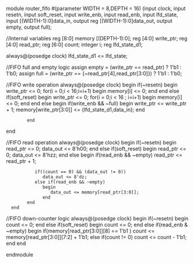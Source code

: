 module router_fifo #(parameter WIDTH = 8,DEPTH = 16)
                    (input clock,
                     input resetn,
                     input soft_reset,
                     input write_enb,
                     input read_enb,
                     input lfd_state,
                     input [(WIDTH-1):0]data_in,
                     output reg [(WIDTH-1):0]data_out,
                     output empty,
                     output full);


   //Internal variables
   reg [8:0] memory [(DEPTH-1):0];
   reg [4:0] write_ptr;
   reg [4:0] read_ptr;
   reg [6:0] count;
   integer i;
   reg lfd_state_d1;

   always@(posedge clock)
      lfd_state_d1 <= lfd_state;

   //FIFO full and empty logic
   assign empty = (write_ptr == read_ptr) ? 1'b1 : 1'b0;
   assign full  = (write_ptr == {~read_ptr[4],read_ptr[3:0]}) ? 1'b1 : 1'b0;



   //FIFO write operation
   always@(posedge clock)
      begin
if(~resetn)
            begin
               write_ptr <= 0;
               for(i = 0;i < 16;i=i+1)
                  begin
                     memory[i] <= 0;
                  end
            end
         else if(soft_reset)
            begin
               write_ptr <= 0;
               for(i = 0;i < 16 ; i=i+1)
                  begin
                     memory[i] <= 0;
                  end
            end
         else
            begin
               if(write_enb &&  ~full)
                  begin
                     write_ptr <= write_ptr + 1;
                     memory[write_ptr[3:0]] <= {lfd_state_d1,data_in};
                  end

            end

  end

   //FIFO read operation
   always@(posedge clock)
      begin
         if(~resetn)
            begin
               read_ptr  <= 0;
               data_out  <= 8'h00;
            end
         else if(soft_reset)
            begin
               read_ptr  <= 0;
               data_out  <= 8'hzz;
            end
         else
            begin
               if(read_enb && ~empty)
                  read_ptr <= read_ptr + 1;

               if((count == 0) && (data_out != 0))
                  data_out <= 8'dz;
               else if(read_enb && ~empty)
                  begin
                     data_out <= memory[read_ptr[3:0]];
                  end
            end
      end
 //FIFO down-counter logic
   always@(posedge clock)
      begin
         if(~resetn)
            begin
               count <= 0;
            end
         else if(soft_reset)
            begin
               count <= 0;
            end
         else if(read_enb & ~empty)
            begin
               if(memory[read_ptr[3:0]][8] == 1'b1 )
                  count <= memory[read_ptr[3:0]][7:2] + 1'b1;
               else if(count != 0)
                  count <= count - 1'b1;
            end
      end


endmodule
